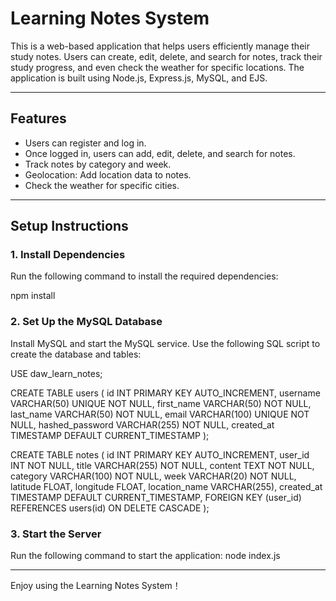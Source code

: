 # Learning Notes System

This is a web-based application that helps users efficiently manage their study notes. Users can create, edit, delete, and search for notes, track their study progress, and even check the weather for specific locations. The application is built using Node.js, Express.js, MySQL, and EJS.

---

## Features

- Users can register and log in.
- Once logged in, users can add, edit, delete, and search for notes.
- Track notes by category and week.
- Geolocation: Add location data to notes.
- Check the weather for specific cities.

---

## Setup Instructions

### 1. Install Dependencies

Run the following command to install the required dependencies:

npm install

### 2. Set Up the MySQL Database

Install MySQL and start the MySQL service.
Use the following SQL script to create the database and tables:

USE daw_learn_notes;

CREATE TABLE users (
id INT PRIMARY KEY AUTO_INCREMENT,
username VARCHAR(50) UNIQUE NOT NULL,
first_name VARCHAR(50) NOT NULL,
last_name VARCHAR(50) NOT NULL,
email VARCHAR(100) UNIQUE NOT NULL,
hashed_password VARCHAR(255) NOT NULL,
created_at TIMESTAMP DEFAULT CURRENT_TIMESTAMP
);

CREATE TABLE notes (
id INT PRIMARY KEY AUTO_INCREMENT,
user_id INT NOT NULL,
title VARCHAR(255) NOT NULL,
content TEXT NOT NULL,
category VARCHAR(100) NOT NULL,
week VARCHAR(20) NOT NULL,
latitude FLOAT,
longitude FLOAT,
location_name VARCHAR(255),
created_at TIMESTAMP DEFAULT CURRENT_TIMESTAMP,
FOREIGN KEY (user_id) REFERENCES users(id) ON DELETE CASCADE
);

### 3. Start the Server

Run the following command to start the application:
node index.js

---

Enjoy using the Learning Notes System！
